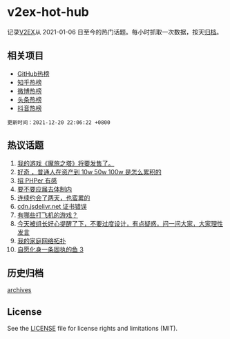 # v2ex-hot-hub

 记录[V2EX](https://www.v2ex.com/)从 2021-01-06 日至今的热门话题。每小时抓取一次数据，按天[归档](archives)。
 
 ## 相关项目

- [GitHub热榜](https://github.com/lonnyzhang423/github-hot-hub)
- [知乎热榜](https://github.com/lonnyzhang423/zhihu-hot-hub)
- [微博热榜](https://github.com/lonnyzhang423/weibo-hot-hub)
- [头条热榜](https://github.com/lonnyzhang423/toutiao-hot-hub)
- [抖音热榜](https://github.com/lonnyzhang423/douyin-hot-hub)


 `更新时间：2021-12-20 22:06:22 +0800`

## 热议话题

1. [我的游戏《魔旅之塔》将要发售了。](https://www.v2ex.com/t/823323)
1. [好奇 ，普通人在资产到 10w 50w 100w 是怎么累积的](https://www.v2ex.com/t/823275)
1. [招 PHPer 有感](https://www.v2ex.com/t/823282)
1. [要不要应届去体制内](https://www.v2ex.com/t/823309)
1. [连续约会了两天，也蛮累的](https://www.v2ex.com/t/823224)
1. [cdn.jsdelivr.net 证书错误](https://www.v2ex.com/t/823281)
1. [有哪些打飞机的游戏？](https://www.v2ex.com/t/823221)
1. [今天被组长好心提醒了下，不要过度设计，有点疑惑，问一问大家，大家理性发言](https://www.v2ex.com/t/823347)
1. [我的家庭网络拓扑](https://www.v2ex.com/t/823321)
1. [自愿化身一条固执的鱼 3](https://www.v2ex.com/t/823222)

## 历史归档

[archives](archives)

## License

See the [LICENSE](LICENSE) file for license rights and limitations (MIT).
